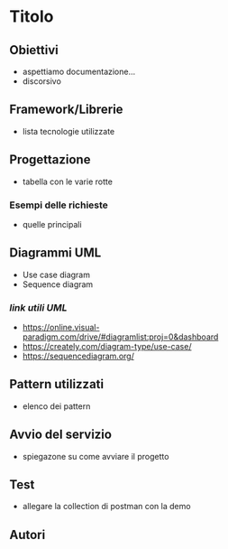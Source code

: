 # Titolo

## Obiettivi
- aspettiamo documentazione...
- discorsivo

## Framework/Librerie
 - lista tecnologie utilizzate
 
## Progettazione
- tabella con le varie rotte
### Esempi delle richieste
- quelle principali

## Diagrammi UML 
- Use case diagram
- Sequence diagram
### *link utili UML* 
- https://online.visual-paradigm.com/drive/#diagramlist:proj=0&dashboard
- https://creately.com/diagram-type/use-case/
- https://sequencediagram.org/

## Pattern utilizzati
- elenco dei pattern

## Avvio del servizio
- spiegazone su come avviare il progetto

## Test
- allegare la collection di postman con la demo

## Autori
